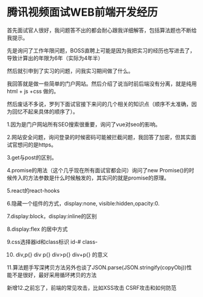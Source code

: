 # 腾讯视频面试WEB前端开发经历

首先面试官人很好，我问题答不出的都会耐心跟我详细解答，包括算法题也不断给我提示。

先是询问了工作年限问题，BOSS直聘上可能是因为我把实习的经历也写进去了，导致计算出的年限为6年（实际为4年半）

然后就引申到了实习的问题，问我实习期间做了什么。

我回答就是做一些简单的门户网站。然后介绍了说当时前后端没有分离，就是纯用html + js +css 做的。

然后废话不多说，罗列下面试官接下来问的几个相关的知识点（顺序不太准确，因为回忆不起来具体的顺序了）。

1.因为是门户网站所有SEO搜索很重要，询问了vue对seo的影响。

2.网站安全问题，询问登录的时候密码可能被拦截问题，我回答了加密，但其实面试官想问的是https。

3.get与post的区别。

4.promise的用法（这个几乎现在所有面试官都会问）询问了new Promise()的时候传入的方法参数是什么时候触发的，其实问的就是promise的原理。

5.react的react-hooks

6.隐藏一个组件的方式，display:none, visible:hidden,opacity:0.

7.display:block，display:inline的区别

8.display:flex 的居中方式

9.css选择器id和class标识 id-# class-

10. div,p{} div p{} div>p{} div+p{} 的意义

11.算法题手写深拷贝方法另外也谈了JSON.parse(JSON.stringify(copyObj))性能不是很好，最好采用循环拷贝的方法

新增12.之前忘了，前端的常见攻击，比如XSS攻击 CSRF攻击和如何防范